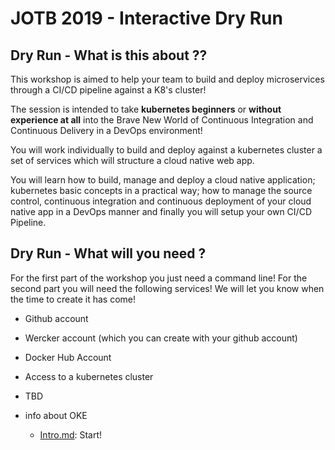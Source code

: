 # JOTB 2019 - Interactive Dry Run
## Dry Run - What is this about ??

This workshop is aimed to help your team to build and deploy microservices through a CI/CD pipeline against a K8's cluster!

The session is intended to take **kubernetes beginners** or **without experience at all** into the Brave New World of Continuous Integration and Continuous Delivery in a DevOps environment!

You will work individually to build and deploy against a kubernetes cluster a set of services which will structure a cloud native web app.

You will learn how to build, manage and deploy a cloud native application; kubernetes basic concepts in a practical way; how to manage the source control, continuous integration and continuous deployment of your cloud native app in a DevOps manner and finally you will setup your own CI/CD Pipeline.

## Dry Run - What will you need ?

For the first part of the workshop you just need a command line!
For the second part you will need the following services! We will let you know when the time to create it has come!

- Github account
- Wercker account (which you can create with your github account)
- Docker Hub Account
- Access to a kubernetes cluster

- TBD
- info about OKE

  - [Intro.md](Intro.md): Start!
